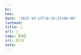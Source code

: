 ```yaml
---
bc:
hex:
date: '2025-10-13T10:26:51+08:00'
lastmod:
title: 􁕳
url: 􁕳
tags: [脩]
src: DCCV
note:
---
```

